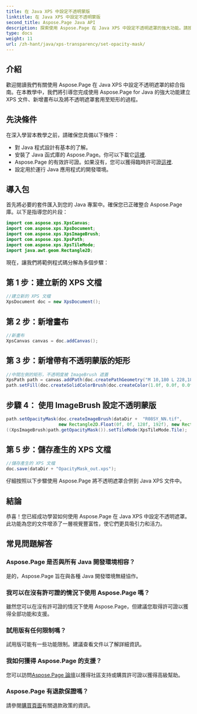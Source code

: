 ```yaml
---
title: 在 Java XPS 中設定不透明蒙版
linktitle: 在 Java XPS 中設定不透明蒙版
second_title: Aspose.Page Java API
description: 探索使用 Aspose.Page 在 Java XPS 中設定不透明遮罩的強大功能。請按照我們的逐步指南獲得視覺增強的文件體驗。
type: docs
weight: 11
url: /zh-hant/java/xps-transparency/set-opacity-mask/
---
```

## 介紹
歡迎閱讀我們有關使用 Aspose.Page 在 Java XPS 中設定不透明遮罩的綜合指南。在本教學中，我們將引導您完成使用 Aspose.Page for Java 的強大功能建立 XPS 文件、新增畫布以及將不透明遮罩套用至矩形的過程。
## 先決條件
在深入學習本教學之前，請確保您具備以下條件：
- 對 Java 程式設計有基本的了解。
- 安裝了 Java 函式庫的 Aspose.Page。你可以下載它[這裡](https://releases.aspose.com/page/java/).
-  Aspose.Page 的有效許可證。如果沒有，您可以獲得臨時許可證[這裡](https://purchase.aspose.com/temporary-license/).
- 設定用於運行 Java 應用程式的開發環境。
## 導入包
首先將必要的套件匯入到您的 Java 專案中。確保您已正確整合 Aspose.Page 庫。以下是指導您的片段：
```java
import com.aspose.xps.XpsCanvas;
import com.aspose.xps.XpsDocument;
import com.aspose.xps.XpsImageBrush;
import com.aspose.xps.XpsPath;
import com.aspose.xps.XpsTileMode;
import java.awt.geom.Rectangle2D;
```
現在，讓我們將範例程式碼分解為多個步驟：
## 第 1 步：建立新的 XPS 文檔
```java
//建立新的 XPS 文檔
XpsDocument doc = new XpsDocument();
```
## 第 2 步：新增畫布
```java
//新畫布
XpsCanvas canvas = doc.addCanvas();
```
## 第 3 步：新增帶有不透明蒙版的矩形
```java
//中間左側的矩形，不透明度被 ImageBrush 遮蓋
XpsPath path = canvas.addPath(doc.createPathGeometry("M 10,180 L 228,180 228,285 10,285"));
path.setFill(doc.createSolidColorBrush(doc.createColor(1.0f, 0.0f, 0.0f)));
```
## 步驟 4： 使用 ImageBrush 設定不透明蒙版
```java
path.setOpacityMask(doc.createImageBrush(dataDir +  "R08SY_NN.tif", 
                    new Rectangle2D.Float(0f, 0f, 128f, 192f), new Rectangle2D.Float(0f, 0f, 64f, 96f)));
((XpsImageBrush)path.getOpacityMask()).setTileMode(XpsTileMode.Tile);
```
## 第 5 步：儲存產生的 XPS 文檔
```java
//儲存產生的 XPS 文檔
doc.save(dataDir + "OpacityMask_out.xps"); 
```
仔細按照以下步驟使用 Aspose.Page 將不透明遮罩合併到 Java XPS 文件中。
## 結論
恭喜！您已經成功學習如何使用 Aspose.Page 在 Java XPS 中設定不透明遮罩。此功能為您的文件增添了一層視覺豐富性，使它們更具吸引力和活力。
## 常見問題解答
### Aspose.Page 是否與所有 Java 開發環境相容？
是的，Aspose.Page 旨在與各種 Java 開發環境無縫協作。
### 我可以在沒有許可證的情況下使用 Aspose.Page 嗎？
雖然您可以在沒有許可證的情況下使用 Aspose.Page，但建議您取得許可證以獲得全部功能和支援。
### 試用版有任何限制嗎？
試用版可能有一些功能限制。建議查看文件以了解詳細資訊。
### 我如何獲得 Aspose.Page 的支援？
您可以訪問[Aspose.Page 論壇](https://forum.aspose.com/c/page/39)以獲得社區支持或購買許可證以獲得高級幫助。
### Aspose.Page 有退款保證嗎？
請參閱[購買頁面](https://purchase.aspose.com/buy)有關退款政策的資訊。
